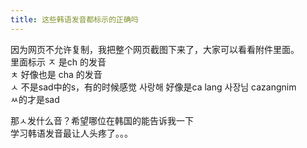 ```yaml
---
title: 这些韩语发音都标示的正确吗
---
```


<p>因为网页不允许复制，我把整个网页截图下来了，大家可以看看附件里面。<br />里面标示  ㅈ  是ch 的发音<br />          ㅊ  好像也是 cha 的发音<br />          ㅅ  不是sad中的s，有的时候感觉  사랑해 好像是ca lang 사장님   cazangnim<br />         ㅆ的才是sad</p>



<p>那ㅅ发什么音？希望哪位在韩国的能告诉我一下<br />学习韩语发音最让人头疼了。。。</p>

